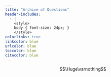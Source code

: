 ```yaml
---
title: "Archive of Questions"
header-includes:
  - |
    <style>
    body { font-size: 24px; }
    </style>
colorlinks: true
linkcolor: blue
urlcolor: blue
toccolor: blue
citecolor: blue
---
```


$$\Huge\varnothing$$

